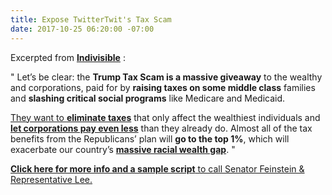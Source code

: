 ```yaml
---
title: Expose TwitterTwit's Tax Scam
date: 2017-10-25 06:20:00 -07:00
---
```


Excerpted from [**Indivisible**](https://www.indivisible.org/) :

"   Let’s be clear: the **Trump Tax Scam is a massive giveaway** to the wealthy and corporations, paid for by **raising taxes on some middle class** families and **slashing critical social programs** like Medicare and Medicaid. 

[They want to **eliminate taxes**](https://www.indivisible.org/resource/tax-cuts-donald-trump-wants-give-millionaire-friends/) that only affect the wealthiest individuals and [**let corporations pay even less**](https://www.indivisible.org/resource/corporations-already-gaming-tax-system-trump-wants-let-pay-even-less/) than they already do. Almost all of the tax benefits from the Republicans’ plan will **go to the top 1%**, which will exacerbate our country’s [**massive racial wealth gap**](https://prosperitynow.org/files/PDFs/road_to_zero_wealth.pdf).   "

[**Click here for more info and a sample script** to call Senator Feinstein & Representative Lee.](https://www.trumptaxscam.org/democrat-call-script-to-stop-the-trump-tax-scam?utm_source=3NoTrump&utm_campaign=1d48fe6fe8-EMAIL_CAMPAIGN_2017_09_18&utm_medium=email&utm_term=0_f88185aec7-1d48fe6fe8-76580211)  
 